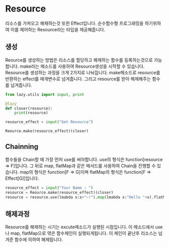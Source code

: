 # Resource

리소스를 가져오고 해재하는것 또한 Effect입니다. 순수함수형 프로그래밍을 하기위하여 이를 제어하는 Resource라는 타입을 제공해줍니다.

## 생성

Reource를 생성하는 방법은 리소스를 할당하고 해제하는 함수를 등록하는것으로 가능합니다. make라는 메소드를 사용하여 Resource생성을 시작할 수 있습니다. Resource를 생성하는 과정을 크게 2가지로 나눠집니다. make메소드로 resource를 반환하는 effect를 매개변수로 넘겨줍니다. 그리고 resource를 받아 해제해주는 함수를 넘겨줍니다.

```python
from lazy.utils import input, print

@lazy
def closer(resource):
    print(resource)

resource_effect = input("Get Resource")

Reource.make(resource_effect)(closer)
```

## Chainning

함수들을 Chain할 때 가장 먼저 use를 써야합니다. use의 형식은 function[resource => F]입니다. 그 뒤로 map, flatMap과 같은 메서드를 사용하여 Chain을 진행할 수 있습니다. map의 형식은 function[F => G]이며 flatMap의 형식은 function[F => Effect[G]]입니다.

```python
resource_effect = input("Your Name : ")
resource = Reource.make(resource_effect)(closer)
resource = resource.use(lmabda x:x+"~!").map(lmabda x:"Hello "+x).flatMap(print)
```

## 해제과정

Resource를 해제하는 시기는 excute메소드가 실행된 시점입니다. 이 메소드에서 use나 map, flatMap으로 엮은 함수체인이 실행되게됩니다. 이 체인이 끝난후 리소스는 넘겨준 함수에 의하여 해제됩니다.
